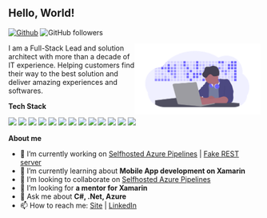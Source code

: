 ## Hello, World!

[![Github](https://img.shields.io/badge/-Github-000?style=flat&logo=Github&logoColor=white)](https://github.com/spar)
![GitHub followers](https://img.shields.io/github/followers/spar?style=social)

<img width="50%" align="right" alt="Github" src="https://github.com/spar/spar/blob/master/developer.png" />

I am a Full-Stack Lead and solution architect with more than a decade of IT experience. Helping customers find their way to the best solution and deliver amazing experiences and softwares.


**Tech Stack**

<code><img  width="10%" src="https://www.vectorlogo.zone/logos/dotnet/dotnet-horizontal.svg"></code>
<code><img  width="10%" src="https://www.vectorlogo.zone/logos/microsoft_azure/microsoft_azure-ar21.svg"></code>
<code><img  width="10%" src="https://www.vectorlogo.zone/logos/azurefunctions/azurefunctions-ar21.svg"></code>
<code><img  width="10%" src="https://www.vectorlogo.zone/logos/google_cloud/google_cloud-ar21.svg"></code>
<code><img  width="10%" src="https://www.vectorlogo.zone/logos/javascript/javascript-horizontal.svg"></code>
<code><img  width="10%" src="https://www.vectorlogo.zone/logos/google_cloud/google_cloud-ar21.svg"></code>
<code><img  width="10%" src="https://www.vectorlogo.zone/logos/json/json-ar21.svg"></code>
<code><img  width="10%" src="https://www.vectorlogo.zone/logos/sqlite/sqlite-ar21.svg"></code>
<code><img  width="10%" src="https://www.vectorlogo.zone/logos/mysql/mysql-horizontal.svg"></code>
<code><img  width="10%" src="https://www.vectorlogo.zone/logos/git-scm/git-scm-ar21.svg"></code>
<code><img  width="10%" src="https://www.vectorlogo.zone/logos/github/github-ar21.svg"></code>
<code><img  width="10%" src="https://www.vectorlogo.zone/logos/linux/linux-ar21.svg"></code>
<code><img  width="10%" src="https://www.vectorlogo.zone/logos/gnu_bash/gnu_bash-ar21.svg"></code>


**About me**
- 🔭 I’m currently working on [Selfhosted Azure Pipelines](https://github.com/spar/azpipeagents) | [Fake REST server](https://github.com/spar/FakeRest)
- 🌱 I’m currently learning about **Mobile App development on Xamarin**
- 👯 I’m looking to collaborate on [Selfhosted Azure Pipelines](https://github.com/spar/azpipeagents)
- 🤔 I’m looking for **a mentor for Xamarin**
- 💬 Ask me about **C#, .Net, Azure**
- 📫 How to reach me: [Site](https://sparekh.com) | [LinkedIn](https://linkedin.com/in/sandeep-parekh)
